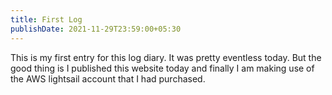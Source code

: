 ```yaml
---
title: First Log
publishDate: 2021-11-29T23:59:00+05:30
---
```

This is my first entry for this log diary. It was pretty eventless today. But the good thing is I published this website today and finally I am making use of the AWS lightsail account that I had purchased.